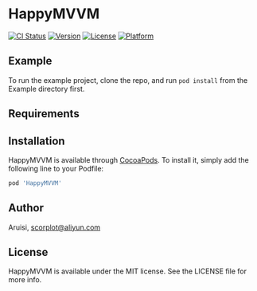 # HappyMVVM

[![CI Status](http://img.shields.io/travis/scorplot/HappyMVVM.svg?style=flat)](https://travis-ci.org/scorplot/HappyMVVM)
[![Version](https://img.shields.io/cocoapods/v/HappyMVVM.svg?style=flat)](http://cocoapods.org/pods/HappyMVVM)
[![License](https://img.shields.io/cocoapods/l/HappyMVVM.svg?style=flat)](http://cocoapods.org/pods/HappyMVVM)
[![Platform](https://img.shields.io/cocoapods/p/HappyMVVM.svg?style=flat)](http://cocoapods.org/pods/HappyMVVM)

## Example

To run the example project, clone the repo, and run `pod install` from the Example directory first.

## Requirements

## Installation

HappyMVVM is available through [CocoaPods](http://cocoapods.org). To install
it, simply add the following line to your Podfile:

```ruby
pod 'HappyMVVM'
```

## Author

Aruisi, scorplot@aliyun.com

## License

HappyMVVM is available under the MIT license. See the LICENSE file for more info.
